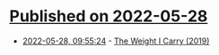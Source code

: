 # [Published on 2022-05-28](index.md)

* [2022-05-28, 09:55:24](https://news.ycombinator.com/item?id=31539017) - [The Weight I Carry (2019)](https://www.theatlantic.com/health/archive/2019/01/weight-loss-essay-tomlinson/579832/)
